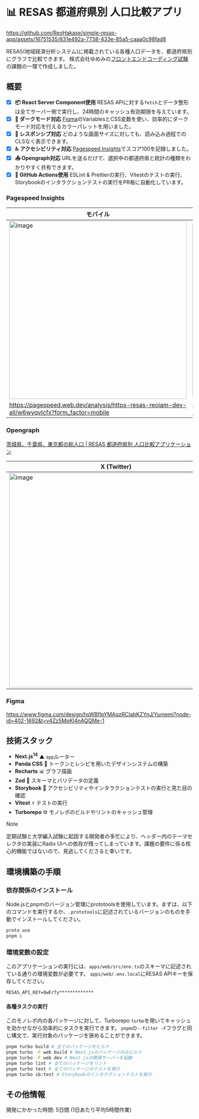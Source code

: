 # 📊 RESAS 都道府県別 人口比較アプリ

https://github.com/ReoHakase/simple-resas-app/assets/16751535/831e492a-7738-433e-85a5-caaa0c98fad8

RESAS(地域経済分析システム)に掲載されている各種人口データを、都道府県別にグラフで比較できます。
株式会社ゆめみの[フロントエンドコーディング試験](https://yumemi.notion.site/0e9ef27b55704d7882aab55cc86c999d)の課題の一環で作成しました。

## 概要

- [x] **📦 React Server Component使用** RESAS APIに対する`fetch`とデータ整形は全てサーバー側で実行し、24時間のキャッシュ有効期限を与えています。
- [x] **🌙 ダークモード対応** [Figma](https://www.figma.com/design/hsWBflpYMAqzRCIabKZYnJ/Yumemi?node-id=402-1692&t=v4Zz5MpKl4nAQQMe-1)のVariablesとCSS変数を使い、効率的にダークモード対応を行えるカラーパレットを用いました。
- [x] **📱 レスポンシブ対応** どのような画面サイズに対しても、読み込み過程でのCLSなく表示できます。
- [x] **♿ アクセシビリティ対応** [Pagespeed Insights](https://pagespeed.web.dev/analysis/https-resas-reoiam-dev-all/w6wyqvlcfx?form_factor=mobile)でスコア100を記録しました。
- [x] **📤 Opengraph対応** URLを送るだけで、選択中の都道府県と統計の種類をわかりやすく共有できます。
- [x] **🤖 GitHub Actions使用** ESLint & Prettierの実行、Vitestのテストの実行、Storybookのインタラクションテストの実行をPR毎に自動化しています。

### Pagespeed Insights

| モバイル | デスクトップ |
| ---- | ---- |
| <img width="479" alt="image" src="https://github.com/ReoHakase/simple-resas-app/assets/16751535/51b22607-7e07-4263-9ca3-5c378e072c3f">| <img width="467" alt="image" src="https://github.com/ReoHakase/simple-resas-app/assets/16751535/2d2acce1-bd76-412a-9893-1cfd9ca1305d"> |
| https://pagespeed.web.dev/analysis/https-resas-reoiam-dev-all/w6wyqvlcfx?form_factor=mobile | https://pagespeed.web.dev/analysis/https-resas-reoiam-dev-all/w6wyqvlcfx?form_factor=desktop |

### Opengraph

[茨城県、千葉県、東京都の総人口 | RESAS 都道府県別 人口比較アプリケーション](https://resas.reoiam.dev/all?prefCodes=8,12,13)

| X (Twitter) | Slack | Facebook | LinkedIn |
| --- | --- | --- | --- |
| <img width="577" alt="image" src="https://github.com/ReoHakase/simple-resas-app/assets/16751535/48e7f71b-9ed7-40c8-be33-bb71f30958ad"> | <img width="568" alt="image" src="https://github.com/ReoHakase/simple-resas-app/assets/16751535/013074d8-effa-4e90-a03a-68b05e0c7519"> | <img width="577" alt="image" src="https://github.com/ReoHakase/simple-resas-app/assets/16751535/6a42ce8e-04e4-4cc1-9644-15c6bf4b8edd"> | <img width="576" alt="image" src="https://github.com/ReoHakase/simple-resas-app/assets/16751535/905b2b9a-a021-4280-a47f-80a281213ef3"> |

### Figma

https://www.figma.com/design/hsWBflpYMAqzRCIabKZYnJ/Yumemi?node-id=402-1692&t=v4Zz5MpKl4nAQQMe-1





## 技術スタック

- **Next.js<sup>14</sup>** ▲ `app`ルーター
- **Panda CSS** 🐼 トークンとレシピを用いたデザインシステムの構築
- **Recharts** 📊 グラフ描画
- **Zod** 💎 スキーマとバリデータの定義
- **Storybook** 📕 アクセシビリティやインタラクションテストの実行と見た目の確認
- **Vitest** ⚡ テストの実行
- **Turborepo** ⚙️ モノレポのビルドやリントのキャッシュ管理

> [!NOTE]
> 定期試験と大学編入試験に起因する開発者の多忙により、ヘッダー内のテーマセレクタの実装にRadix UIへの依存が残ってしまっています。課題の要件に係る核心的機能ではないので、見逃してくださると幸いです。

## 環境構築の手順

### 依存関係のインストール

Node.jsとpnpmのバージョン管理にprototoolsを使用しています。まずは、以下のコマンドを実行するか、`.prototools`に記述されているバージョンのものを手動でインストールしてください。
```sh
proto use
pnpm i
```

### 環境変数の設定

このアプリケーションの実行には、`apps/web/src/env.ts`のスキーマに記述されている通りの環境変数が必要です。
`apps/web/.env.local`にRESAS APIキーを保存してください。

```
RESAS_API_KEY=QwErTy*************
```

#### 各種タスクの実行

このモノレポ内の各パッケージに対して、Turborepo `turbo`を用いてキャッシュを効かせながら効率的にタスクを実行できます。
`pnpm`の`--filter -F`フラグと同じ構文で、実行対象のパッケージを狭めることができます。

```sh
pnpm turbo build # 全てのパッケージをビルド
pnpm turbo -F web build # Next.jsのパッケージのみビルド
pnpm turbo -F web dev # Next.jsの開発サーバーを起動
pnpm turbo lint # 全てのパッケージをリント
pnpm turbo test # 全てのパッケージのテストを実行
pnpm turbo sb:test # Storybookのインタラクションテストを実行
```

## その他情報

開発にかかった時間: 5日間 (1日あたり平均5時間作業)
